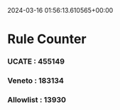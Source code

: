 2024-03-16 01:56:13.610565+00:00
# Rule Counter 
 ### UCATE : 455149

 ### Veneto : 183134

 ### Allowlist : 13930